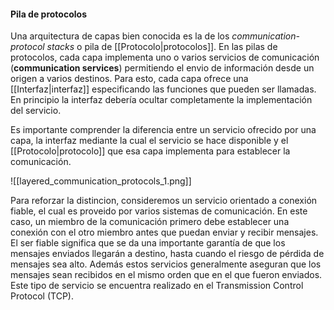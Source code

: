 #### Pila de protocolos
Una arquitectura de capas bien conocida es la de los *communication-protocol stacks* o pila de [[Protocolo|protocolos]]. En las pilas de protocolos, cada capa implementa uno o varios servicios de comunicación (**communication services**) permitiendo el envio de información desde un origen a varios destinos. Para esto, cada capa ofrece una [[Interfaz|interfaz]] especificando las funciones que pueden ser llamadas. En principio la interfaz debería ocultar completamente la implementación del servicio.

Es importante comprender la diferencia entre un servicio ofrecido por una capa, la interfaz mediante la cual el servicio se hace disponible y el [[Protocolo|protocolo]] que esa capa implementa para establecer la comunicación.

![[layered_communication_protocols_1.png]]

Para reforzar la distincion, consideremos un servicio orientado a conexión fiable, el cual es proveido por varios sistemas de comunicación. En este caso, un miembro de la comunicación primero debe establecer una conexión con el otro miembro antes que puedan enviar y recibir mensajes. El ser fiable significa que se da una importante garantía de que los mensajes enviados llegarán a destino, hasta cuando el riesgo de pérdida de mensajes sea alto. Además estos servicios generalmente aseguran que los mensajes sean recibidos en el mismo orden que en el que fueron enviados. Este tipo de servicio se encuentra realizado en el Transmission Control Protocol (TCP).